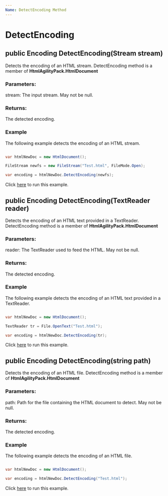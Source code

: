 ```yaml
---
Name: DetectEncoding Method
---
```


# DetectEncoding

## public Encoding DetectEncoding(Stream stream)

Detects the encoding of an HTML stream. DetectEncoding method is a member of **HtmlAgilityPack.HtmlDocument**

### Parameters:

stream: The input stream. May not be null.

### Returns:

The detected encoding.

### Example

The following example detects the encoding of an HTML stream.

```csharp

var htmlNewDoc = new HtmlDocument();

FileStream newfs = new FileStream("Test.html", FileMode.Open);

var encoding = htmlNewDoc.DetectEncoding(newfs);

```

Click [here](https://dotnetfiddle.net/ImZV3y) to run this example.

## public Encoding DetectEncoding(TextReader reader)

Detects the encoding of an HTML text provided in a TextReader. DetectEncoding method is a member of **HtmlAgilityPack.HtmlDocument**

### Parameters:

reader: The TextReader used to feed the HTML. May not be null.

### Returns:

The detected encoding.

### Example

The following example detects the encoding of an HTML text provided in a TextReader.

```csharp

var htmlNewDoc = new HtmlDocument();

TextReader tr = File.OpenText("Test.html");

var encoding = htmlNewDoc.DetectEncoding(tr);

```

Click [here](https://dotnetfiddle.net/IkDlKt) to run this example.

## public Encoding DetectEncoding(string path)

Detects the encoding of an HTML file. DetectEncoding method is a member of **HtmlAgilityPack.HtmlDocument**

### Parameters:

path: Path for the file containing the HTML document to detect. May not be null.

### Returns:

The detected encoding.

### Example

The following example detects the encoding of an HTML file.

```csharp

var htmlNewDoc = new HtmlDocument();

var encoding = htmlNewDoc.DetectEncoding("Test.html");

```

Click [here](https://dotnetfiddle.net/Wa4VTT) to run this example.

